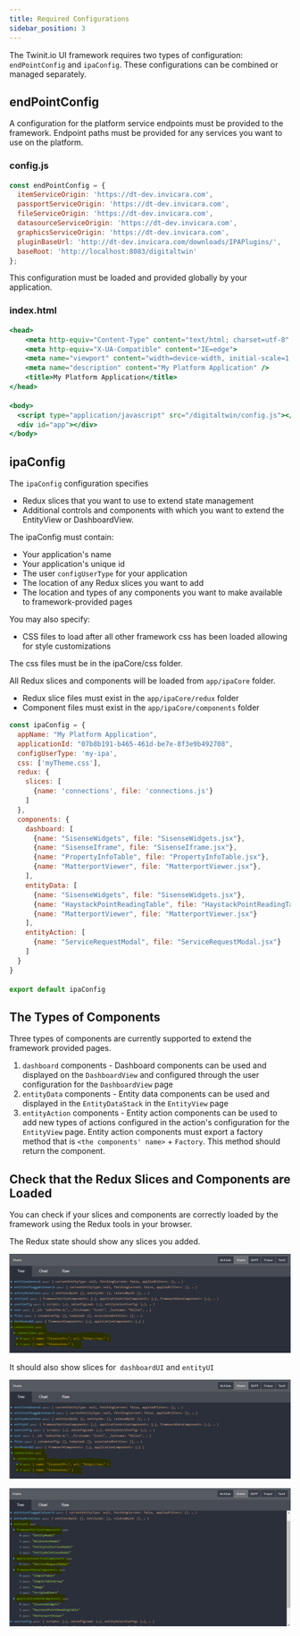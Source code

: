 ```yaml
---
title: Required Configurations
sidebar_position: 3
---
```


The Twinit.io UI framework requires two types of configuration:
`endPointConfig` and `ipaConfig`. These configurations can be combined
or managed separately.

## endPointConfig

A configuration for the platform service endpoints must be provided to
the framework. Endpoint paths must be provided for any services you want
to use on the platform.

### config.js

```jsx
const endPointConfig = {
  itemServiceOrigin: 'https://dt-dev.invicara.com',
  passportServiceOrigin: 'https://dt-dev.invicara.com',
  fileServiceOrigin: 'https://dt-dev.invicara.com',
  datasourceServiceOrigin: 'https://dt-dev.invicara.com',
  graphicsServiceOrigin: 'https://dt-dev.invicara.com',
  pluginBaseUrl: 'http://dt-dev.invicara.com/downloads/IPAPlugins/',
  baseRoot: 'http://localhost:8083/digitaltwin'
};
```

This configuration must be loaded and provided globally by your application.

### index.html

```jsx
<head>
    <meta http-equiv="Content-Type" content="text/html; charset=utf-8" />
    <meta http-equiv="X-UA-Compatible" content="IE=edge">
    <meta name="viewport" content="width=device-width, initial-scale=1, maximum-scale=1, user-scalable=no" />
    <meta name="description" content="My Platform Application" />
    <title>My Platform Application</title>
</head>

<body>
  <script type="application/javascript" src="/digitaltwin/config.js"></script>
  <div id="app"></div>
</body>
```

## ipaConfig

The `ipaConfig` configuration specifies

- Redux slices that you want to use to extend state management
- Additional controls and components with which you want to extend the EntityView or DashboardView.

The ipaConfig must contain:

- Your application's name
- Your application's unique id
- The user `configUserType` for your application
- The location of any Redux slices you want to add
- The location and types of any components you want to make available to framework-provided pages

You may also specify:

- CSS files to load after all other framework css has been loaded allowing for style customizations

The css files must be in the ipaCore/css folder.

All Redux slices and components will be loaded from `app/ipaCore` folder.

- Redux slice files must exist in the `app/ipaCore/redux` folder
- Component files must exist in the `app/ipaCore/components` folder

```jsx
const ipaConfig = {
  appName: "My Platform Application",
  applicationId: "07b8b191-b465-461d-be7e-8f3e9b492708",
  configUserType: 'my-ipa',
  css: ['myTheme.css'],
  redux: {
    slices: [
      {name: 'connections', file: 'connections.js'}
    ]
  },
  components: {
    dashboard: [
      {name: "SisenseWidgets", file: "SisenseWidgets.jsx"},
      {name: "SisenseIframe", file: "SisenseIframe.jsx"},
      {name: "PropertyInfoTable", file: "PropertyInfoTable.jsx"},
      {name: "MatterportViewer", file: "MatterportViewer.jsx"},
    ],
    entityData: [
      {name: "SisenseWidgets", file: "SisenseWidgets.jsx"},
      {name: "HaystackPointReadingTable", file: "HaystackPointReadingTable.jsx"},
      {name: "MatterportViewer", file: "MatterportViewer.jsx"}
    ],
    entityAction: [
      {name: "ServiceRequestModal", file: "ServiceRequestModal.jsx"}
    ]
  }
}

export default ipaConfig
```

## The Types of Components

Three types of components are currently supported to extend the
framework provided pages.

1. `dashboard` components - Dashboard components can be used and displayed on the `DashboardView` and configured through the user configuration for the `DashboardView` page
2. `entityData` components - Entity data components can be used and displayed in the `EntityDataStack` in the `EntityView` page
3. `entityAction` components - Entity action components can be used to add new types of actions configured in the action\'s configuration for the `EntityView` page. Entity action components must export a factory method that is `<the components' name>` + `Factory`. This method should return the component.

## Check that the Redux Slices and Components are Loaded

You can check if your slices and components are correctly loaded by the framework using the Redux tools in your browser.

The Redux state should show any slices you added.

![screenshot](./2242019387.png)

It should also show slices for` dashboardUI` and `entityUI`

![screenshot](./2242019387.png)

![screenshot](./2242019400.png)
